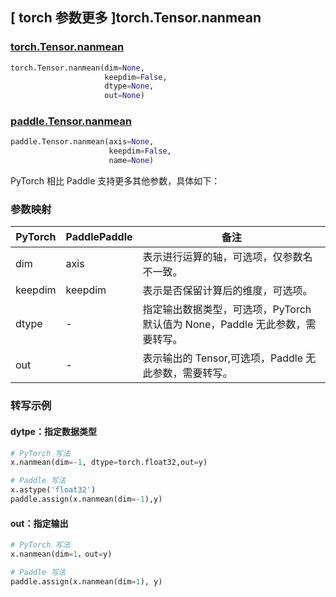 ## [ torch 参数更多 ]torch.Tensor.nanmean

### [torch.Tensor.nanmean](https://pytorch.org/docs/stable/generated/torch.Tensor.nanmean.html?highlight=nanmean#torch.Tensor.nanmean)

```python
torch.Tensor.nanmean(dim=None,
                     keepdim=False,
                     dtype=None,
                     out=None)
```

### [paddle.Tensor.nanmean](暂无对应文档)

```python
paddle.Tensor.nanmean(axis=None,
                      keepdim=False,
                      name=None)
```

PyTorch 相比 Paddle 支持更多其他参数，具体如下：
### 参数映射
| PyTorch       | PaddlePaddle | 备注                                                   |
| ------------- | ------------ | ------------------------------------------------------ |
| dim        | axis      | 表示进行运算的轴，可选项，仅参数名不一致。                |
| keepdim   | keepdim   | 表示是否保留计算后的维度，可选项。                    |
| dtype | - | 指定输出数据类型，可选项，PyTorch 默认值为 None，Paddle 无此参数，需要转写。 |
| out       | -        | 表示输出的 Tensor,可选项，Paddle 无此参数，需要转写。 |

### 转写示例

#### dytpe：指定数据类型

```python
# PyTorch 写法
x.nanmean(dim=-1, dtype=torch.float32,out=y)

# Paddle 写法
x.astype('float32')
paddle.assign(x.nanmean(dim=-1),y)
```

#### out：指定输出

```python
# PyTorch 写法
x.nanmean(dim=1，out=y)

# Paddle 写法
paddle.assign(x.nanmean(dim=1), y)
```
